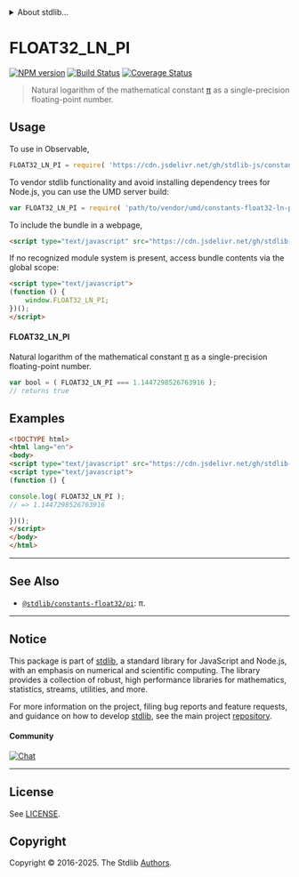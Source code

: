 <!--

@license Apache-2.0

Copyright (c) 2024 The Stdlib Authors.

Licensed under the Apache License, Version 2.0 (the "License");
you may not use this file except in compliance with the License.
You may obtain a copy of the License at

   http://www.apache.org/licenses/LICENSE-2.0

Unless required by applicable law or agreed to in writing, software
distributed under the License is distributed on an "AS IS" BASIS,
WITHOUT WARRANTIES OR CONDITIONS OF ANY KIND, either express or implied.
See the License for the specific language governing permissions and
limitations under the License.

-->


<details>
  <summary>
    About stdlib...
  </summary>
  <p>We believe in a future in which the web is a preferred environment for numerical computation. To help realize this future, we've built stdlib. stdlib is a standard library, with an emphasis on numerical and scientific computation, written in JavaScript (and C) for execution in browsers and in Node.js.</p>
  <p>The library is fully decomposable, being architected in such a way that you can swap out and mix and match APIs and functionality to cater to your exact preferences and use cases.</p>
  <p>When you use stdlib, you can be absolutely certain that you are using the most thorough, rigorous, well-written, studied, documented, tested, measured, and high-quality code out there.</p>
  <p>To join us in bringing numerical computing to the web, get started by checking us out on <a href="https://github.com/stdlib-js/stdlib">GitHub</a>, and please consider <a href="https://opencollective.com/stdlib">financially supporting stdlib</a>. We greatly appreciate your continued support!</p>
</details>

# FLOAT32_LN_PI

[![NPM version][npm-image]][npm-url] [![Build Status][test-image]][test-url] [![Coverage Status][coverage-image]][coverage-url] <!-- [![dependencies][dependencies-image]][dependencies-url] -->

> Natural logarithm of the mathematical constant [π][pi] as a single-precision floating-point number.



<section class="usage">

## Usage

To use in Observable,

```javascript
FLOAT32_LN_PI = require( 'https://cdn.jsdelivr.net/gh/stdlib-js/constants-float32-ln-pi@umd/browser.js' )
```

To vendor stdlib functionality and avoid installing dependency trees for Node.js, you can use the UMD server build:

```javascript
var FLOAT32_LN_PI = require( 'path/to/vendor/umd/constants-float32-ln-pi/index.js' )
```

To include the bundle in a webpage,

```html
<script type="text/javascript" src="https://cdn.jsdelivr.net/gh/stdlib-js/constants-float32-ln-pi@umd/browser.js"></script>
```

If no recognized module system is present, access bundle contents via the global scope:

```html
<script type="text/javascript">
(function () {
    window.FLOAT32_LN_PI;
})();
</script>
```

#### FLOAT32_LN_PI

Natural logarithm of the mathematical constant [π][pi] as a single-precision floating-point number.

```javascript
var bool = ( FLOAT32_LN_PI === 1.1447298526763916 );
// returns true
```

</section>

<!-- /.usage -->

<section class="examples">

## Examples

<!-- TODO: better example -->

<!-- eslint no-undef: "error" -->

```html
<!DOCTYPE html>
<html lang="en">
<body>
<script type="text/javascript" src="https://cdn.jsdelivr.net/gh/stdlib-js/constants-float32-ln-pi@umd/browser.js"></script>
<script type="text/javascript">
(function () {

console.log( FLOAT32_LN_PI );
// => 1.1447298526763916

})();
</script>
</body>
</html>
```

</section>

<!-- /.examples -->

<!-- C interface documentation. -->



<!-- Section for related `stdlib` packages. Do not manually edit this section, as it is automatically populated. -->

<section class="related">

* * *

## See Also

-   <span class="package-name">[`@stdlib/constants-float32/pi`][@stdlib/constants/float32/pi]</span><span class="delimiter">: </span><span class="description">π.</span>

</section>

<!-- /.related -->

<!-- Section for all links. Make sure to keep an empty line after the `section` element and another before the `/section` close. -->


<section class="main-repo" >

* * *

## Notice

This package is part of [stdlib][stdlib], a standard library for JavaScript and Node.js, with an emphasis on numerical and scientific computing. The library provides a collection of robust, high performance libraries for mathematics, statistics, streams, utilities, and more.

For more information on the project, filing bug reports and feature requests, and guidance on how to develop [stdlib][stdlib], see the main project [repository][stdlib].

#### Community

[![Chat][chat-image]][chat-url]

---

## License

See [LICENSE][stdlib-license].


## Copyright

Copyright &copy; 2016-2025. The Stdlib [Authors][stdlib-authors].

</section>

<!-- /.stdlib -->

<!-- Section for all links. Make sure to keep an empty line after the `section` element and another before the `/section` close. -->

<section class="links">

[npm-image]: http://img.shields.io/npm/v/@stdlib/constants-float32-ln-pi.svg
[npm-url]: https://npmjs.org/package/@stdlib/constants-float32-ln-pi

[test-image]: https://github.com/stdlib-js/constants-float32-ln-pi/actions/workflows/test.yml/badge.svg?branch=main
[test-url]: https://github.com/stdlib-js/constants-float32-ln-pi/actions/workflows/test.yml?query=branch:main

[coverage-image]: https://img.shields.io/codecov/c/github/stdlib-js/constants-float32-ln-pi/main.svg
[coverage-url]: https://codecov.io/github/stdlib-js/constants-float32-ln-pi?branch=main

<!--

[dependencies-image]: https://img.shields.io/david/stdlib-js/constants-float32-ln-pi.svg
[dependencies-url]: https://david-dm.org/stdlib-js/constants-float32-ln-pi/main

-->

[chat-image]: https://img.shields.io/gitter/room/stdlib-js/stdlib.svg
[chat-url]: https://app.gitter.im/#/room/#stdlib-js_stdlib:gitter.im

[stdlib]: https://github.com/stdlib-js/stdlib

[stdlib-authors]: https://github.com/stdlib-js/stdlib/graphs/contributors

[umd]: https://github.com/umdjs/umd
[es-module]: https://developer.mozilla.org/en-US/docs/Web/JavaScript/Guide/Modules

[deno-url]: https://github.com/stdlib-js/constants-float32-ln-pi/tree/deno
[deno-readme]: https://github.com/stdlib-js/constants-float32-ln-pi/blob/deno/README.md
[umd-url]: https://github.com/stdlib-js/constants-float32-ln-pi/tree/umd
[umd-readme]: https://github.com/stdlib-js/constants-float32-ln-pi/blob/umd/README.md
[esm-url]: https://github.com/stdlib-js/constants-float32-ln-pi/tree/esm
[esm-readme]: https://github.com/stdlib-js/constants-float32-ln-pi/blob/esm/README.md
[branches-url]: https://github.com/stdlib-js/constants-float32-ln-pi/blob/main/branches.md

[stdlib-license]: https://raw.githubusercontent.com/stdlib-js/constants-float32-ln-pi/main/LICENSE

[pi]: https://en.wikipedia.org/wiki/Pi

<!-- <related-links> -->

[@stdlib/constants/float32/pi]: https://github.com/stdlib-js/constants-float32-pi/tree/umd

<!-- </related-links> -->

</section>

<!-- /.links -->
